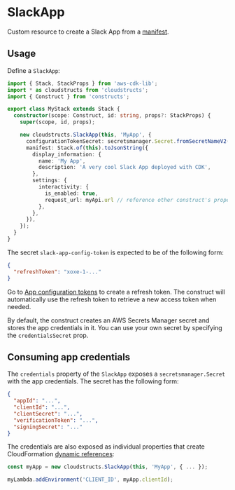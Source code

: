 # SlackApp

Custom resource to create a Slack App from a [manifest](https://api.slack.com/reference/manifests).

## Usage

Define a `SlackApp`:

```ts
import { Stack, StackProps } from 'aws-cdk-lib';
import * as cloudstructs from 'cloudstructs';
import { Construct } from 'constructs';

export class MyStack extends Stack {
  constructor(scope: Construct, id: string, props?: StackProps) {
    super(scope, id, props);

    new cloudstructs.SlackApp(this, 'MyApp', {
      configurationTokenSecret: secretsmanager.Secret.fromSecretNameV2(this, 'Secret', 'slack-app-config-token'),
      manifest: Stack.of(this).toJsonString({
        display_information: {
          name: 'My App',
          description: 'A very cool Slack App deployed with CDK',
        },
        settings: {
          interactivity: {
            is_enabled: true,
            request_url: myApi.url // reference other construct's properties
          },
        },
      }),
    });
  }
}
```

The secret `slack-app-config-token` is expected to be of the following form:

```json
{
  "refreshToken": "xoxe-1-..."
}
```

Go to [App configuration tokens](https://api.slack.com/authentication/config-tokens) to create
a refresh token. The construct will automatically use the refresh token to retrieve a new access
token when needed.

By default, the construct creates an AWS Secrets Manager secret and stores the app credentials in
it. You can use your own secret by specifying the `credentialsSecret` prop.

## Consuming app credentials

The `credentials` property of the `SlackApp` exposes a `secretsmanager.Secret` with the app
credentials. The secret has the following form:

```json
{
  "appId": "...",
  "clientId": "...",
  "clientSecret": "...",
  "verificationToken": "...",
  "signingSecret": "..."
}
```

The credentials are also exposed as individual properties that create CloudFormation
[dynamic references](https://docs.aws.amazon.com/AWSCloudFormation/latest/UserGuide/dynamic-references.html):

```ts
const myApp = new cloudstructs.SlackApp(this, 'MyApp', { ... });

myLambda.addEnvironment('CLIENT_ID', myApp.clientId);
```
